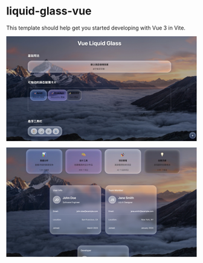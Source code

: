 # liquid-glass-vue

This template should help get you started developing with Vue 3 in Vite.


![img](https://raw.githubusercontent.com/alterem/picFB/master/uPic/2025/06/13/Alterem2025-06-13_15-34-15.jpg)

![img2](https://raw.githubusercontent.com/alterem/picFB/master/uPic/2025/06/13/Alterem2025-06-13_15-34-39.jpg)